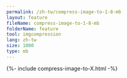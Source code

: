```yaml
---
permalink: /zh-tw/compress-image-to-1-8-mb
layout: feature
fileName: compress-image-to-1-8-mb
folderName: feature
tool: imgcompression
lang: zh-tw
size: 1800
type: mb
---
```


{%- include compress-image-to-X.html -%}

